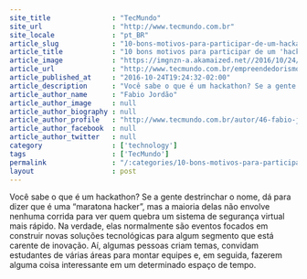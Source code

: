 ```yaml
---
site_title               : "TecMundo"
site_url                 : "http://www.tecmundo.com.br"
site_locale              : "pt_BR"
article_slug             : "10-bons-motivos-para-participar-de-um-hackathon"
article_title            : "10 bons motivos para participar de um 'hackathon'"
article_image            : "https://imgnzn-a.akamaized.net//2016/10/24/24182320165444-t1200x480.jpg"
article_url              : "http://www.tecmundo.com.br/empreendedorismo/110938-10-bons-motivos-participar-hackathon.htm"
article_published_at     : "2016-10-24T19:24:32-02:00"
article_description      : "Você sabe o que é um hackathon? Se a gente destrinchar o nome, dá para dizer que é uma “maratona hacker”, mas a maioria delas não envolve nenhuma corrida para ver quem quebra um sistema de segurança virtual mais rápido. Na verdade, elas normalmente são eventos focados em construir novas soluções tecnológicas para algum segmento que está carente de inovação. Aí, algumas pessoas criam temas, convidam estudantes de várias áreas para montar equipes e, em seguida, fazerem alguma coisa interessante em um determinado espaço de tempo."
article_author_name      : "Fabio Jordão"
article_author_image     : null
article_author_biography : null
article_author_profile   : "http://www.tecmundo.com.br/autor/46-fabio-jordao/"
article_author_facebook  : null
article_author_twitter   : null
category                 : ['technology']
tags                     : ['TecMundo']
permalink                : "/:categories/10-bons-motivos-para-participar-de-um-hackathon/"
layout                   : post
---
```


Você sabe o que é um hackathon? Se a gente destrinchar o nome, dá para dizer que é uma “maratona hacker”, mas a maioria delas não envolve nenhuma corrida para ver quem quebra um sistema de segurança virtual mais rápido. Na verdade, elas normalmente são eventos focados em construir novas soluções tecnológicas para algum segmento que está carente de inovação. Aí, algumas pessoas criam temas, convidam estudantes de várias áreas para montar equipes e, em seguida, fazerem alguma coisa interessante em um determinado espaço de tempo.
